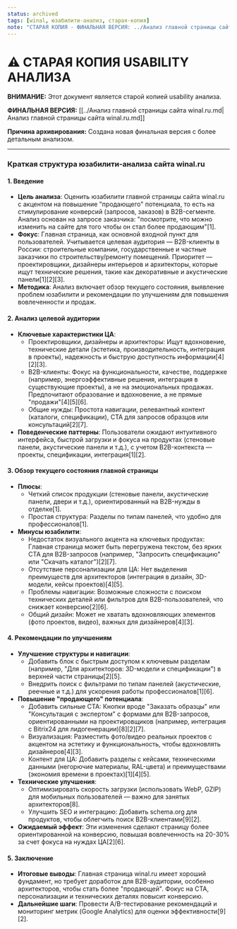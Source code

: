 ```yaml
---
status: archived
tags: [winal, юзабилити-анализ, старая-копия]
note: "СТАРАЯ КОПИЯ - ФИНАЛЬНАЯ ВЕРСИЯ: ../Анализ главной страницы сайта winal.ru.md"
---
```


# ⚠️ СТАРАЯ КОПИЯ USABILITY АНАЛИЗА

**ВНИМАНИЕ:** Этот документ является старой копией usability анализа.

**ФИНАЛЬНАЯ ВЕРСИЯ:** [[../Анализ главной страницы сайта winal.ru.md|Анализ главной страницы сайта winal.ru.md]]

**Причина архивирования:** Создана новая финальная версия с более детальным анализом.

---

### Краткая структура юзабилити-анализа сайта winal.ru

#### 1. Введение

- **Цель анализа**: Оценить юзабилити главной страницы сайта winal.ru с акцентом на повышение "продающего" потенциала, то есть на стимулирование конверсий (запросов, заказов) в B2B-сегменте. Анализ основан на запросе заказчика: "посмотрите, что можно изменить на сайте для того чтобы он стал более продающим"[1].
- **Фокус**: Главная страница, как основной входной пункт для пользователей. Учитывается целевая аудитория — B2B-клиенты в России: строительные компании, государственные и частные заказчики по строительству/ремонту помещений. Приоритет — проектировщики, дизайнеры интерьеров и архитекторы, которые ищут технические решения, такие как декоративные и акустические панели[1][2][3].
- **Методика**: Анализ включает обзор текущего состояния, выявление проблем юзабилити и рекомендации по улучшениям для повышения вовлеченности и продаж.

#### 2. Анализ целевой аудитории

- **Ключевые характеристики ЦА**:
  - Проектировщики, дизайнеры и архитекторы: Ищут вдохновение, технические детали (эстетика, производительность, интеграция в проекты), надежность и быструю доступность информации[4][2][3].
  - B2B-клиенты: Фокус на функциональности, качестве, поддержке (например, энергоэффективные решения, интеграция в существующие проекты), а не на эмоциональных продажах. Предпочитают образование и вдохновение, а не прямые "продажи"[4][5][6].
  - Общие нужды: Простота навигации, релевантный контент (каталоги, спецификации), CTA для запросов образцов или консультаций[2][7].
- **Поведенческие паттерны**: Пользователи ожидают интуитивного интерфейса, быстрой загрузки и фокуса на продуктах (стеновые панели, акустические панели и т.д.), с учетом B2B-контекста — проекты, спецификации, интеграция[1][2].

#### 3. Обзор текущего состояния главной страницы

- **Плюсы**:
  - Четкий список продукции (стеновые панели, акустические панели, двери и т.д.), ориентированный на B2B-нужды в отделке[1].
  - Простая структура: Разделы по типам панелей, что удобно для профессионалов[1].
- **Минусы юзабилити**:
  - Недостаток визуального акцента на ключевых продуктах: Главная страница может быть перегружена текстом, без ярких CTA для B2B-запросов (например, "Запросить спецификацию" или "Скачать каталог")[2][7].
  - Отсутствие персонализации для ЦА: Нет выделения преимуществ для архитекторов (интеграция в дизайн, 3D-модели, кейсы проектов)[4][5].
  - Проблемы навигации: Возможные сложности с поиском технических деталей или фильтров для B2B-пользователей, что снижает конверсию[2][6].
  - Общий дизайн: Может не хватать вдохновляющих элементов (фото проектов, видео), важных для дизайнеров[4][3].

#### 4. Рекомендации по улучшениям

- **Улучшение структуры и навигации**:
  - Добавить блок с быстрым доступом к ключевым разделам (например, "Для архитекторов: 3D-модели и спецификации") в верхней части страницы[2][5].
  - Внедрить поиск с фильтрами по типам панелей (акустические, реечные и т.д.) для ускорения работы профессионалов[1][6].
- **Повышение "продающего" потенциала**:
  - Добавить сильные CTA: Кнопки вроде "Заказать образцы" или "Консультация с экспертом" с формами для B2B-запросов, ориентированными на проектировщиков (например, интеграция с Bitrix24 для лидогенерации)[8][2][7].
  - Визуализация: Разместить фото/видео реальных проектов с акцентом на эстетику и функциональность, чтобы вдохновлять дизайнеров[4][3].
  - Контент для ЦА: Добавить разделы с кейсами, техническими данными (негорючие материалы, RAL-цвета) и преимуществами (экономия времени в проектах)[1][4][5].
- **Технические улучшения**:
  - Оптимизировать скорость загрузки (использовать WebP, GZIP) для мобильных пользователей — важно для занятых архитекторов[8].
  - Улучшить SEO и интеграцию: Добавить schema.org для продуктов, чтобы облегчить поиск B2B-клиентами[9][2].
- **Ожидаемый эффект**: Эти изменения сделают страницу более ориентированной на конверсию, повышая вовлеченность на 20-30% за счет фокуса на нуждах ЦА[2][6].

#### 5. Заключение

- **Итоговые выводы**: Главная страница winal.ru имеет хороший фундамент, но требует доработок для B2B-аудитории, особенно архитекторов, чтобы стать более "продающей". Фокус на CTA, персонализации и технических деталях повысит конверсию.
- **Дальнейшие шаги**: Провести A/B-тестирование рекомендаций и мониторинг метрик (Google Analytics) для оценки эффективности[9][2].

